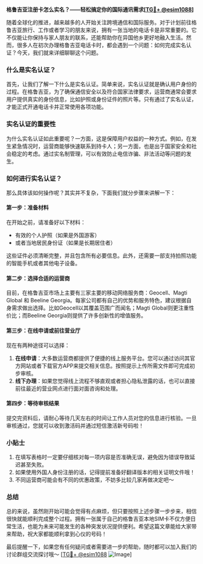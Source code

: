 **格鲁吉亚注册卡怎么实名？——轻松搞定你的国际通讯需求[[TG💪+ @esim1088](https://t.me/s/esim1088)]**

随着全球化的推进，越来越多的人开始关注跨境通信和国际服务。对于计划前往格鲁吉亚旅行、工作或者学习的朋友来说，拥有一张当地的电话卡是非常重要的。它不仅能让你保持与家人朋友的联系，还能帮助你在异国他乡更好地融入生活。然而，很多人在初次办理格鲁吉亚电话卡时，都会遇到一个问题：如何完成实名认证？今天，我们就来详细聊聊这个问题。

### 什么是实名认证？

首先，让我们了解一下什么是实名认证。简单来说，实名认证就是确认用户身份的过程。在格鲁吉亚，为了确保通信安全以及符合国家法律要求，运营商通常会要求用户提供真实的身份信息，比如护照或身份证件的照片等。只有通过了实名认证，才能正式开通电话卡并正常使用各项功能。

### 实名认证的重要性

为什么实名认证如此重要呢？一方面，这是保障用户权益的一种方式。例如，在发生紧急情况时，运营商能够快速联系到持卡人；另一方面，也是出于国家安全和社会稳定的考虑。通过实名制管理，可以有效防止电信诈骗、非法活动等问题的发生。

### 如何进行实名认证？

那么具体该如何操作呢？其实并不复杂，下面我们就分步骤来讲解一下：

#### 第一步：准备材料
在开始之前，请准备好以下材料：
- 有效的个人护照（如果是外国游客）
- 或者当地居民身份证（如果是长期居住者）

这些证件必须清晰完整，并且包含所有必要信息。此外，还需要一部支持拍照功能的智能手机或者其他电子设备。

#### 第二步：选择合适的运营商
目前，在格鲁吉亚市场上主要有三家主要的移动网络服务商：Geocell、Magti Global 和 Beeline Georgia。每家公司都有自己的优势和服务特色，建议根据自身需求做出选择。比如Geocell以其覆盖范围广而闻名；Magti Global则更注重性价比；而Beeline Georgia则提供了许多创新性的增值服务。

#### 第三步：在线申请或前往营业厅
现在有两种途径可以选择：
1. **在线申请**：大多数运营商都提供了便捷的线上服务平台。您可以通过访问其官方网站或者下载官方APP来提交相关信息。按照提示上传所需文件即可完成初步审核。
2. **线下办理**：如果您觉得线上流程不够直观或者担心隐私泄露的话，也可以直接前往最近的营业网点进行面对面咨询和处理。

#### 第四步：等待审核结果
提交完资料后，请耐心等待几天左右的时间让工作人员对您的信息进行核验。一旦审核通过，您就可以收到激活码并通过短信激活新号码啦！

### 小贴士
1. 在填写表格时一定要仔细核对每一项内容是否准确无误，避免因为错误导致延迟甚至失败。
2. 如果使用外国人身份注册的话，记得提前准备好翻译版本的相关证明文件哦！
3. 不同运营商可能会有不同的优惠政策，不妨多比较几家再做决定吧～

### 总结

总的来说，虽然刚开始可能会觉得有点麻烦，但只要按照上述步骤一步步来，相信很快就能顺利完成整个过程。拥有一张属于自己的格鲁吉亚本地SIM卡不仅方便日常生活，也能为未来可能发生的各种突发状况提供便利。希望这篇文章能给大家带来帮助，祝大家都能顺利拿到心仪的号码！

最后提醒一下，如果您有任何疑问或者需要进一步的帮助，随时都可以加入我们的讨论群组交流探讨哦～ [[TG💪+ @esim1088](https://t.me/s/esim1088) ![Image](https://i.postimg.cc/4NQfJmqS/Snipaste-2025-05-13-00-14-12.png)]
